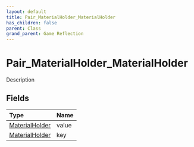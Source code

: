 ```yaml
---
layout: default
title: Pair_MaterialHolder_MaterialHolder
has_children: false
parent: Class
grand_parent: Game Reflection
---
```

# Pair_MaterialHolder_MaterialHolder
Description 

## Fields

| Type | Name |
|:-------------|:--------------|
| [MaterialHolder](/docs/game-reflection/components/material_holder) | value |
| [MaterialHolder](/docs/game-reflection/components/material_holder) | key |

